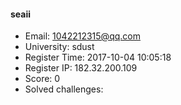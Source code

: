 #### seaii  

* Email: 1042212315@qq.com  
* University: sdust  
* Register Time: 2017-10-04 10:05:18  
* Register IP: 182.32.200.109  
* Score: 0  
* Solved challenges: 
